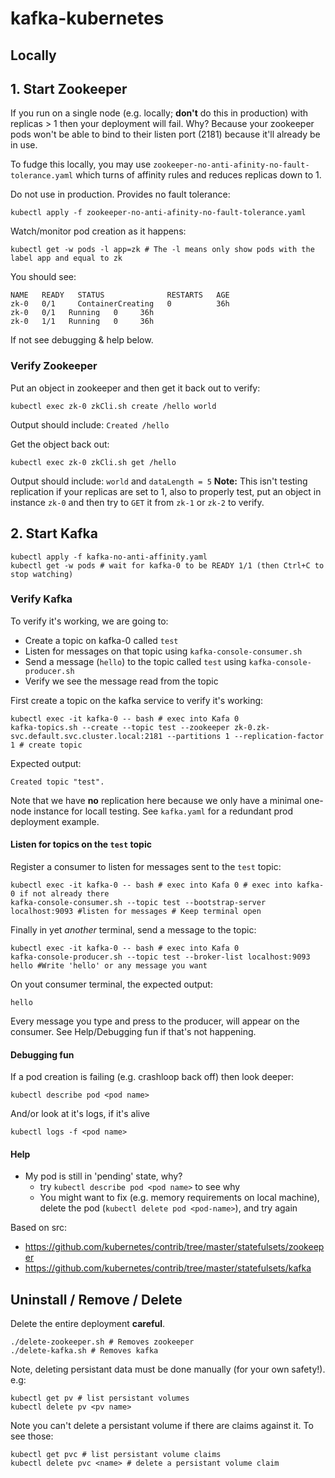 # kafka-kubernetes

## Locally

## 1. Start Zookeeper

If you run on a single node (e.g. locally; **don't** do this in production) with replicas > 1 then your deployment will fail. Why? Because your zookeeper pods won't be able to bind to their listen port (2181) because it'll already be in use. 

To fudge this locally, you may use `zookeeper-no-anti-afinity-no-fault-tolerance.yaml` which turns of affinity rules and reduces replicas down to 1.

Do not use in production. Provides no fault tolerance:
```
kubectl apply -f zookeeper-no-anti-afinity-no-fault-tolerance.yaml
```

Watch/monitor pod creation as it happens:

```
kubectl get -w pods -l app=zk # The -l means only show pods with the label app and equal to zk

```
You should see:
```
NAME   READY   STATUS              RESTARTS   AGE
zk-0   0/1     ContainerCreating   0          36h
zk-0   0/1   Running   0     36h
zk-0   1/1   Running   0     36h
```
If not see debugging & help below.

### Verify Zookeeper 

Put an object in zookeeper and then get it back out to verify:

```
kubectl exec zk-0 zkCli.sh create /hello world
```
Output should include: `Created /hello`

Get the object back out:

```
kubectl exec zk-0 zkCli.sh get /hello
```
Output should include: `world` and `dataLength = 5`
**Note:** This isn't testing replication if your replicas are set to 1, also
to properly test, put an object in instance `zk-0` and then try to `GET` it from
`zk-1` or `zk-2` to verify.

## 2. Start Kafka

```
kubectl apply -f kafka-no-anti-affinity.yaml
kubectl get -w pods # wait for kafka-0 to be READY 1/1 (then Ctrl+C to stop watching)
```

### Verify Kafka 

To verify it's working, we are going to:

- Create a topic on kafka-0 called `test`
- Listen for messages on that topic using `kafka-console-consumer.sh`
- Send a message (`hello`) to the topic called `test` using `kafka-console-producer.sh`
- Verify we see the message read from the topic

First create a topic on the kafka service to verify it's working:

```
kubectl exec -it kafka-0 -- bash # exec into Kafa 0
kafka-topics.sh --create --topic test --zookeeper zk-0.zk-svc.default.svc.cluster.local:2181 --partitions 1 --replication-factor 1 # create topic
```
Expected output:
```
Created topic "test".
```
Note that we have **no** replication here because we only have a minimal one-node instance for locall testing. See `kafka.yaml` for a redundant prod deployment example.

#### Listen for topics on the `test` topic
Register a consumer to listen for messages sent to the `test` topic:

```
kubectl exec -it kafka-0 -- bash # exec into Kafa 0 # exec into kafka-0 if not already there
kafka-console-consumer.sh --topic test --bootstrap-server localhost:9093 #listen for messages # Keep terminal open
```

Finally in yet *another* terminal, send a message to the topic:

```
kubectl exec -it kafka-0 -- bash # exec into Kafa 0
kafka-console-producer.sh --topic test --broker-list localhost:9093
hello #Write 'hello' or any message you want
```

On yout consumer terminal, the expected output:
```
hello
```
Every message you type and press <Enter> to the producer, will appear on the consumer. See Help/Debugging fun if that's not happening. 

#### Debugging fun


If a pod creation is failing (e.g. crashloop back off) then look deeper:
```
kubectl describe pod <pod name>
```
And/or look at it's logs, if it's alive
```
kubectl logs -f <pod name>

```

#### Help

- My pod is still in 'pending' state, why?
    - try `kubectl describe pod <pod name>` to see why
    - You might want to fix (e.g. memory requirements on local machine), delete the pod (`kubectl delete pod <pod-name>`), and try again 

Based on src: 
- https://github.com/kubernetes/contrib/tree/master/statefulsets/zookeeper 
- https://github.com/kubernetes/contrib/tree/master/statefulsets/kafka

## Uninstall / Remove / Delete
Delete the entire deployment **careful**. 

```
./delete-zookeeper.sh # Removes zookeeper
./delete-kafka.sh # Removes kafka
```
Note, deleting persistant data must be done manually (for your own safety!). 
e.g:
```
kubectl get pv # list persistant volumes
kubectl delete pv <pv name>
```
Note you can't delete a persistant volume if there are claims against it. To see 
those: 
```
kubectl get pvc # list persistant volume claims
kubectl delete pvc <name> # delete a persistant volume claim
```
